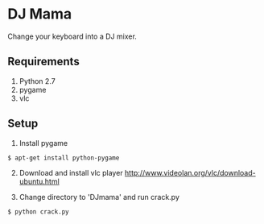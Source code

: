 DJ Mama
=======
Change your keyboard into a DJ mixer.

## Requirements
1. Python 2.7
2. pygame
3. vlc

## Setup
1. Install pygame
```
$ apt-get install python-pygame
```

2. Download and install vlc player http://www.videolan.org/vlc/download-ubuntu.html

3. Change directory to 'DJmama' and run crack.py
```
$ python crack.py
```
